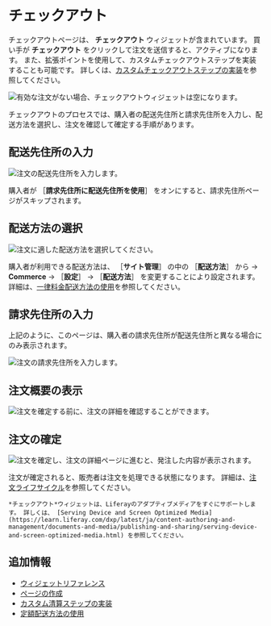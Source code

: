# チェックアウト

チェックアウトページは、 **チェックアウト** ウィジェットが含まれています。 買い手が **チェックアウト** をクリックして注文を送信すると、アクティブになります。 また、拡張ポイントを使用して、カスタムチェックアウトステップを実装することも可能です。 詳しくは、[カスタムチェックアウトステップの実装](../../developer-guide/implementing-a-custom-checkout-step.md)を参照してください。

![有効な注文がない場合、チェックアウトウィジェットは空になります。](./checkout/images/01.png)

チェックアウトのプロセスでは、購入者の配送先住所と請求先住所を入力し、配送方法を選択し、注文を確認して確定する手順があります。

## 配送先住所の入力

![注文の配送先住所を入力します。](./checkout/images/02.png)

購入者が ［**請求先住所に配送先住所を使用**］ をオンにすると、請求先住所ページがスキップされます。

## 配送方法の選択

![注文に適した配送方法を選択してください。](./checkout/images/03.png)

購入者が利用できる配送方法は、 ［**サイト管理**］ の中の ［**配送方法**］ から → **Commerce** → ［**設定**］ -> ［**配送方法**］ を変更することにより設定されます。 詳細は、[一律料金配送方法の使用](../../store-management/configuring-shipping-methods/using-the-flat-rate-shipping-method.md)を参照してください。

## 請求先住所の入力

上記のように、このページは、購入者の請求先住所が配送先住所と異なる場合にのみ表示されます。

![注文の請求先住所を入力します。](./checkout/images/04.png)

## 注文概要の表示

![注文を確定する前に、注文の詳細を確認することができます。](./checkout/images/05.png)

## 注文の確定

![注文を確定し、注文の詳細ページに進むと、発注した内容が表示されます。](./checkout/images/06.png)

注文が確定されると、販売者は注文を処理できる状態になります。 詳細は、[注文ライフサイクル](../../order-management/orders/order-life-cycle.md)を参照してください。

```{note}
*チェックアウト*ウィジェットは、Liferayのアダプティブメディアをすぐにサポートします。 詳しくは、 [Serving Device and Screen Optimized Media](https://learn.liferay.com/dxp/latest/ja/content-authoring-and-management/documents-and-media/publishing-and-sharing/serving-device-and-screen-optimized-media.html) を参照してください。
```

## 追加情報

* [ウィジェットリファレンス](../liferay-commerce-widgets/widget-reference.md)
* [ページの作成](https://help.liferay.com/hc/ja/articles/360018171291-Creating-Pages)
* [カスタム清算ステップの実装](../../developer-guide/implementing-a-custom-checkout-step.md)
* [定額配送方法の使用](../../store-managemen/configuring-shipping-methods/using-the-flat-rate-shipping-method.md)
